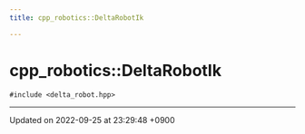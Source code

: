```yaml
---
title: cpp_robotics::DeltaRobotIk

---
```


# cpp_robotics::DeltaRobotIk






`#include <delta_robot.hpp>`

-------------------------------

Updated on 2022-09-25 at 23:29:48 +0900